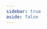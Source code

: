 ```yaml
---
sidebar: true
aside: false
---
```


<script setup lang="ts">
    import ClassicsCollection from '../../../.vitepress/theme/components/ClassicsCollection.vue'
</script>

<ClassicsCollection />